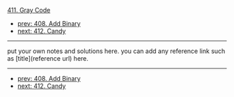 [411. Gray Code](http://www.lintcode.com/problem/gray-code)

- [prev: 408. Add Binary](408-add-binary.md)
- [next: 412. Candy](412-candy.md)

---

put your own notes and solutions here.
you can add any reference link such as [title](reference url) here.

---

- [prev: 408. Add Binary](408-add-binary.md)
- [next: 412. Candy](412-candy.md)
